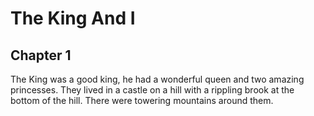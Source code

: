 # The King And I

## Chapter 1

The King was a good king, he had a wonderful queen and two amazing princesses.   They lived in a castle on a hill with a rippling brook at the bottom of the hill.   There were towering mountains around them.
